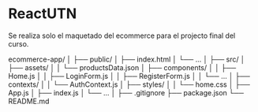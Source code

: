 # ReactUTN


Se realiza solo el maquetado del ecommerce para el projecto final del curso. 


ecommerce-app/
│
├── public/
│   ├── index.html
│   └── ...
│
├── src/
│   ├── assets/
│   │   └── productsData.json
│   ├── components/
│   │   ├── Home.js
│   │   ├── LoginForm.js
│   │   ├── RegisterForm.js
│   │   └── ...
│   ├── contexts/
│   │   └── AuthContext.js
│   ├── styles/
│   │   └── home.css
│   ├── App.js
│   ├── index.js
│   └── ...
│
├── .gitignore
├── package.json
└── README.md
